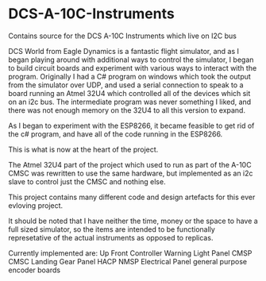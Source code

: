 # DCS-A-10C-Instruments

Contains source for the DCS A-10C Instruments which live on I2C bus

DCS World from Eagle Dynamics is a fantastic flight simulator, and as I began playing around with additional ways to control the simulator, I began to build circuit boards and experiment with various ways to interact with the program.  Originally I had a C# program on windows which took the output from the simulator over UDP, and used a serial connection to speak to a board running an Atmel 32U4 which controlled all of the devices which sit on an i2c bus.  The intermediate program was never something I liked, and there was not enough memory on the 32U4 to all this version to expand.

As I began to experiment with the ESP8266, it became feasible to get rid of the c# program, and have all of the code running in the ESP8266.

This is what is now at the heart of the project.

The Atmel 32U4 part of the project which used to run as part of the A-10C CMSC was rewritten to use the same hardware, but implemented as
an i2c slave to control just the CMSC and nothing else.

This project contains many different code and design artefacts for this ever evloving project.

It should be noted that I have neither the time, money or the space to have a full sized simulator, so the items are intended to be
functionally represetative of the actual instruments as opposed to replicas.

Currently implemented are:
  Up Front Controller
  Warning Light Panel
  CMSP
  CMSC
  Landing Gear Panel
  HACP
  NMSP
  Electrical Panel
  general purpose encoder boards
